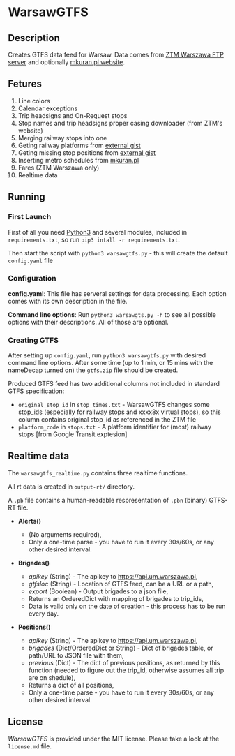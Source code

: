 # WarsawGTFS

## Description
Creates GTFS data feed for Warsaw.
Data comes from [ZTM Warszawa FTP server](ftp://rozklady.ztm.waw.pl/) and optionally [mkuran.pl website](https://mkuran.pl/).

## Fetures

1. Line colors
2. Calendar exceptions
3. Trip headsigns and On-Request stops
4. Stop names and trip headsigns proper casing downloader (from ZTM's website)
5. Merging railway stops into one
6. Geting railway platforms from [external gist](https://gist.github.com/MKuranowski/4ab75be96a5f136e0f907500e8b8a31c)
7. Geting missing stop positions from [external gist](https://gist.github.com/MKuranowski/05f6e819a482ccec606caa64573c9b5b)
8. Inserting metro schedules from [mkuran.pl](https://mkuran.pl)
9. Fares (ZTM Warszawa only)
10. Realtime data


## Running

### First Launch

First of all you need [Python3](https://www.python.org) and several modules, included in `requirements.txt`, so run `pip3 intall -r requirements.txt`.

Then start the script with `python3 warsawgtfs.py` - this will create the default `config.yaml` file

### Configuration

**config.yaml**:
This file has serveral settings for data processing.
Each option comes with its own description in the file.

**Command line options**:
Run `python3 warsawgts.py -h` to see all possible options with their descriptions.
All of those are optional.

### Creating GTFS

After setting up `config.yaml`, run `python3 warsawgtfs.py` with desired command line options.
After some time (up to 1 min, or 15 mins with the nameDecap turned on) the `gtfs.zip` file should be created.


Produced GTFS feed has two additional columns not included in standard GTFS specification:
- `original_stop_id` in `stop_times.txt` - WarsawGTFS changes some stop_ids (especially for railway stops and xxxx8x virtual stops), so this column contains original stop_id as referenced in the ZTM file
- `platform_code` in `stops.txt` - A platform identifier for (most) railway stops [from Google Transit exptesion]


## Realtime data

The `warsawgtfs_realtime.py` contains three realtime functions.

All rt data is created in `output-rt/` directory.

A `.pb` file contains a human-readable respresentation of `.pbn` (binary) GTFS-RT file.

- **Alerts()**
  - (No arguments required),
  - Only a one-time parse - you have to run it every 30s/60s, or any other desired interval.


- **Brigades()**
  - *apikey* (String) - The apikey to https://api.um.warszawa.pl,
  - *gtfsloc* (String) - Location of GTFS feed, can be a URL or a path,
  - *export* (Boolean) - Output brigades to a json file,
  - Returns an OrderedDict with mapping of brigades to trip_ids,
  - Data is valid only on the date of creation - this process has to be run every day.


- **Positions()**
  - *apikey* (String) - The apikey to https://api.um.warszawa.pl,
  - *brigades* (Dict/OrderedDict or String) - Dict of brigades table, or path/URL to JSON file with them,
  - *previous* (Dict) - The dict of previous positions, as returned by this function (needed to figure out the trip_id, otherwise assumes all trip are on shedule),
  - Returns a dict of all positions,
  - Only a one-time parse - you have to run it every 30s/60s, or any other desired interval.


## License

*WarsawGTFS* is provided under the MIT license. Please take a look at the `license.md` file.
